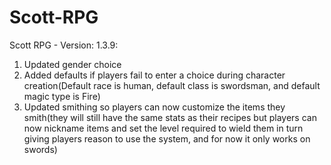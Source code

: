 # Scott-RPG
Scott RPG - Version: 1.3.9: 

1. Updated gender choice
2. Added defaults if players fail to enter a choice during character creation(Default race is human, default class is swordsman, and default magic type is Fire)
3. Updated smithing so players can now customize the items they smith(they will still have the same stats as their recipes but players can now nickname items and set the level required to wield them in turn giving players reason to use the system, and for now it only works on swords)

